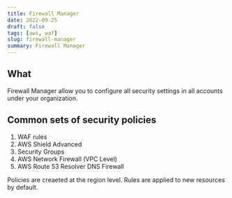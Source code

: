 ```yaml
---
title: Firewall Manager
date: 2022-09-25
draft: false
tags: [aws, waf]
slug: firewall-manager
summary: Firewall Manager
---
```


## What

Firewall Manager allow you to configure all security settings in all accounts under your organization.

## Common sets of security policies

1. WAF rules
1. AWS Shield Advanced
1. Security Groups
1. AWS Network Firewall (VPC Level)
1. AWS Route 53 Resolver DNS Firewall

Policies are creaeted at the region level. Rules are applied to new resources by default.

